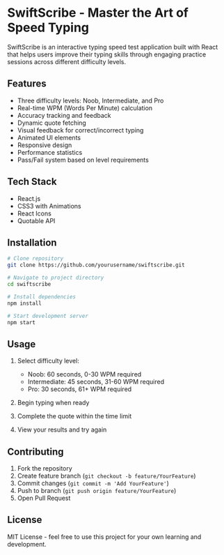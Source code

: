 # SwiftScribe - Master the Art of Speed Typing

SwiftScribe is an interactive typing speed test application built with React that helps users improve their typing skills through engaging practice sessions across different difficulty levels.

## Features

- Three difficulty levels: Noob, Intermediate, and Pro
- Real-time WPM (Words Per Minute) calculation
- Accuracy tracking and feedback
- Dynamic quote fetching
- Visual feedback for correct/incorrect typing
- Animated UI elements
- Responsive design
- Performance statistics
- Pass/Fail system based on level requirements

## Tech Stack

- React.js
- CSS3 with Animations
- React Icons
- Quotable API

## Installation

```bash
# Clone repository
git clone https://github.com/yourusername/swiftscribe.git

# Navigate to project directory
cd swiftscribe

# Install dependencies
npm install

# Start development server
npm start
```

## Usage

1. Select difficulty level:
   - Noob: 60 seconds, 0-30 WPM required
   - Intermediate: 45 seconds, 31-60 WPM required
   - Pro: 30 seconds, 61+ WPM required

2. Begin typing when ready
3. Complete the quote within the time limit
4. View your results and try again

## Contributing

1. Fork the repository
2. Create feature branch (`git checkout -b feature/YourFeature`)
3. Commit changes (`git commit -m 'Add YourFeature'`)
4. Push to branch (`git push origin feature/YourFeature`)
5. Open Pull Request

## License

MIT License - feel free to use this project for your own learning and development.